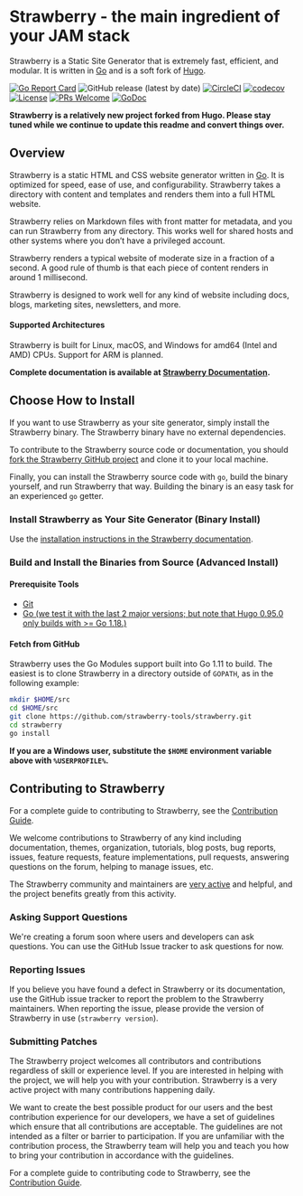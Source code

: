 # Strawberry - the main ingredient of your JAM stack

Strawberry is a Static Site Generator that is extremely fast, efficient, and modular.
It is written in [Go][go-site] and is a soft fork of [Hugo][hugo-site].

[![Go Report Card](https://goreportcard.com/badge/github.com/strawberry-tools/strawberry)](https://goreportcard.com/report/github.com/strawberry-tools/strawberry)
![GitHub release (latest by date)](https://img.shields.io/github/v/release/strawberry-tools/strawberry)
[![CircleCI](https://dl.circleci.com/status-badge/img/gh/strawberry-tools/strawberry/tree/trunk.svg?style=shield)](https://dl.circleci.com/status-badge/redirect/gh/strawberry-tools/strawberry/tree/trunk)
[![codecov](https://codecov.io/gh/strawberry-tools/strawberry/branch/trunk/graph/badge.svg)](https://codecov.io/gh/strawberry-tools/strawberry)
[![License](https://img.shields.io/badge/License-Apache%202.0-blue.svg)](https://opensource.org/licenses/Apache-2.0)
[![PRs Welcome](https://img.shields.io/badge/PRs-welcome-brightgreen.svg?style=flat)](http://makeapullrequest.com)
[![GoDoc](https://godoc.org/github.com/strawberry-tools/strawberry?status.svg)](https://pkg.go.dev/github.com/strawberry-tools/strawberry)

**Strawberry is a relatively new project forked from Hugo.
Please stay tuned while we continue to update this readme and convert things over.**

## Overview

Strawberry is a static HTML and CSS website generator written in [Go][].
It is optimized for speed, ease of use, and configurability.
Strawberry takes a directory with content and templates and renders them into a full HTML website.

Strawberry relies on Markdown files with front matter for metadata, and you can run Strawberry from any directory.
This works well for shared hosts and other systems where you don’t have a privileged account.

Strawberry renders a typical website of moderate size in a fraction of a second.
A good rule of thumb is that each piece of content renders in around 1 millisecond.

Strawberry is designed to work well for any kind of website including docs, blogs, marketing sites, newsletters, and more.

#### Supported Architectures

Strawberry is built for Linux, macOS, and Windows for amd64 (Intel and AMD) CPUs.
Support for ARM is planned.

**Complete documentation is available at [Strawberry Documentation](https://gohugo.io/getting-started/).**

## Choose How to Install

If you want to use Strawberry as your site generator, simply install the Strawberry binary.
The Strawberry binary have no external dependencies.

To contribute to the Strawberry source code or documentation, you should [fork the Strawberry GitHub project](https://github.com/strawberryssg/strawberry-v0#fork-destination-box) and clone it to your local machine.

Finally, you can install the Strawberry source code with `go`, build the binary yourself, and run Strawberry that way.
Building the binary is an easy task for an experienced `go` getter.

### Install Strawberry as Your Site Generator (Binary Install)

Use the [installation instructions in the Strawberry documentation](https://gohugo.io/getting-started/installing/).

### Build and Install the Binaries from Source (Advanced Install)

#### Prerequisite Tools

* [Git](https://git-scm.com/)
* [Go (we test it with the last 2 major versions; but note that Hugo 0.95.0 only builds with >= Go 1.18.)](https://golang.org/dl/)

#### Fetch from GitHub

Strawberry uses the Go Modules support built into Go 1.11 to build. The easiest is to clone Strawberry in a directory outside of `GOPATH`, as in the following example:

```bash
mkdir $HOME/src
cd $HOME/src
git clone https://github.com/strawberry-tools/strawberry.git
cd strawberry
go install
```

**If you are a Windows user, substitute the `$HOME` environment variable above with `%USERPROFILE%`.**
	
## Contributing to Strawberry

For a complete guide to contributing to Strawberry, see the [Contribution Guide](CONTRIBUTING.md).

We welcome contributions to Strawberry of any kind including documentation, themes,
organization, tutorials, blog posts, bug reports, issues, feature requests,
feature implementations, pull requests, answering questions on the forum,
helping to manage issues, etc.

The Strawberry community and maintainers are [very active](https://github.com/strawberry-tools/strawberry/pulse/monthly) and helpful, and the project benefits greatly from this activity.

### Asking Support Questions

We're creating a forum soon where users and developers can ask questions.
You can use the GitHub Issue tracker to ask questions for now.

### Reporting Issues

If you believe you have found a defect in Strawberry or its documentation, use
the GitHub issue tracker to report the problem to the Strawberry maintainers.
When reporting the issue, please provide the version of Strawberry in use (`strawberry version`).

### Submitting Patches

The Strawberry project welcomes all contributors and contributions regardless of skill or experience level.
If you are interested in helping with the project, we will help you with your contribution.
Strawberry is a very active project with many contributions happening daily.

We want to create the best possible product for our users and the best contribution experience for our developers,
we have a set of guidelines which ensure that all contributions are acceptable.
The guidelines are not intended as a filter or barrier to participation.
If you are unfamiliar with the contribution process, the Strawberry team will help you and teach you how to bring your contribution in accordance with the guidelines.

For a complete guide to contributing code to Strawberry, see the [Contribution Guide](CONTRIBUTING.md).

[Go]: https://golang.org/
[Hugo Documentation]: https://gohugo.io/overview/introduction/
[go-site]: https://go.dev/
[hugo-site]: https://gohugo.io/
